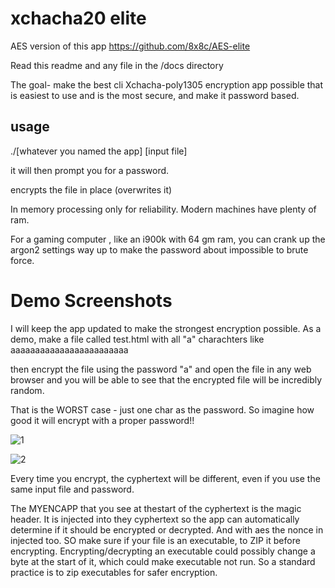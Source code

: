 # xchacha20 elite

AES version of this app  https://github.com/8x8c/AES-elite




Read this readme and any file in the /docs directory

The goal- make the best cli Xchacha-poly1305 encryption app possible that is easiest to use and is the most secure, and make it password based. 

## usage

./[whatever you named the app] [input file]

it will then prompt you for a password. 

encrypts the file in place (overwrites it) 

In memory processing only for reliability. Modern machines have plenty of ram. 

For a gaming computer , like an i900k with 64 gm ram, you can crank up the argon2 settings way up to make the
password about impossible to brute force. 



# Demo Screenshots
I will keep the app updated to make the strongest encryption possible. As a demo, make a file called test.html with all "a" charachters like aaaaaaaaaaaaaaaaaaaaaaaa  

then encrypt the file using the password "a"  and open the file in any web browser  and you will be able to see that the  encrypted file will be incredibly random. 

That is the WORST case - just one char as the password. So imagine how good it will encrypt with a proper password!! 

![1](https://github.com/user-attachments/assets/9bbf7952-efdf-43d7-adbb-4fb3ccb6ba80)



![2](https://github.com/user-attachments/assets/e5b22d84-c635-4093-b007-ce5e877d95e4)

Every time you encrypt, the cyphertext will be different, even if you use the same input file and password. 


The MYENCAPP that you see at thestart of the cyphertext is the magic header. It is injected into they cyphertext so the app can automatically determine if it should be
encrypted or decrypted. And with aes the nonce in injected too. SO make sure if your file is an executable, to ZIP it before encrypting. Encrypting/decrypting an executable could possibly change a byte at the start of it, which could make executable not run. So a standard practice is to zip executables for safer encryption. 
